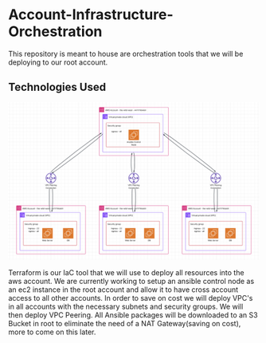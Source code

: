 # Account-Infrastructure-Orchestration
This repository is meant to house are orchestration tools that we will be deploying to our root account.

## Technologies Used
![Screenshot of the Networking Deployed for Ansible Setup](/images/networking-ansible.png)

Terraform is our IaC tool that we will use to deploy all resources into the aws account. We are currently working to setup an ansible control node as an ec2 instance in the root account and allow it to have cross account access to all other accounts. In order to save on cost we will deploy VPC's in all accounts with the necessary subnets and security groups. We will then deploy VPC Peering. All Ansible packages will be downloaded to an S3 Bucket in root to eliminate the need of a NAT Gateway(saving on cost), more to come on this later.

